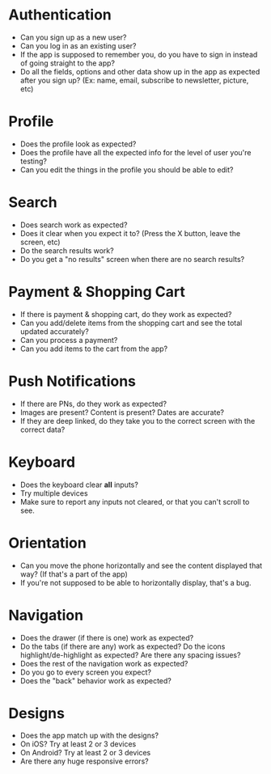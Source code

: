 # Authentication
- Can you sign up as a new user?
- Can you log in as an existing user?
- If the app is supposed to remember you, do you have to sign in instead of going straight to the app?
- Do all the fields, options and other data show up in the app as expected after you sign up? (Ex: name, email, subscribe to newsletter, picture, etc)

# Profile
- Does the profile look as expected?
- Does the profile have all the expected info for the level of user you're testing?
- Can you edit the things in the profile you should be able to edit?

# Search
- Does search work as expected?
- Does it clear when you expect it to? (Press the X button, leave the screen, etc)
- Do the search results work?
- Do you get a "no results" screen when there are no search results?

# Payment & Shopping Cart
- If there is payment & shopping cart, do they work as expected?
- Can you add/delete items from the shopping cart and see the total updated accurately?
- Can you process a payment?
- Can you add items to the cart from the app?

# Push Notifications
- If there are PNs, do they work as expected?
- Images are present? Content is present? Dates are accurate?
- If they are deep linked, do they take you to the correct screen with the correct data?

# Keyboard
- Does the keyboard clear **all** inputs?
- Try multiple devices
- Make sure to report any inputs not cleared, or that you can't scroll to see.

# Orientation
- Can you move the phone horizontally and see the content displayed that way? (If that's a part of the app)
- If you're not supposed to be able to horizontally display, that's a bug.

# Navigation
- Does the drawer (if there is one) work as expected?
- Do the tabs (if there are any) work as expected? Do the icons highlight/de-highlight as expected? Are there any spacing issues?
- Does the rest of the navigation work as expected?
- Do you go to every screen you expect?
- Does the "back" behavior work as expected?

# Designs
- Does the app match up with the designs?
- On iOS? Try at least 2 or 3 devices
- On Android? Try at least 2 or 3 devices
- Are there any huge responsive errors?
